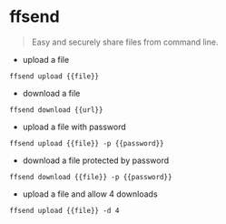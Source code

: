 # ffsend

> Easy and securely share files from command line.

- upload a file

`ffsend upload {{file}}`

- download a file

`ffsend download {{url}}`

- upload a file with password

`ffsend upload {{file}} -p {{password}}`

- download a file protected by password

`ffsend download {{file}} -p {{password}}`

- upload a file and allow 4 downloads

`ffsend upload {{file}} -d 4`
